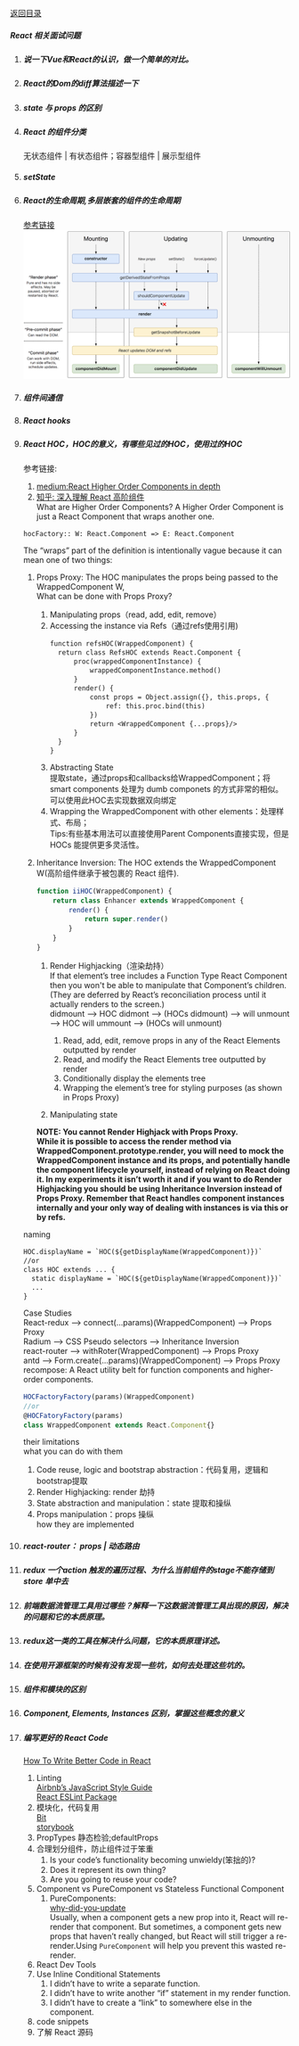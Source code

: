 [返回目录](../README.md)
##### React 相关面试问题

1. ##### 说一下Vue和React的认识，做一个简单的对比。

1. ##### React的Dom的diff算法描述一下

1. ##### state 与 props 的区别

1. ##### React 的组件分类
    无状态组件 | 有状态组件；容器型组件 | 展示型组件
1. ##### setState

1. ##### React的生命周期,多层嵌套的组件的生命周期
    [参考链接](http://projects.wojtekmaj.pl/react-lifecycle-methods-diagram/)<br/>
    ![](./assets/react_lifecycle.png)

1. ##### 组件间通信<br/>

1. ##### React hooks<br/>

1. ##### React HOC，HOC的意义，有哪些见过的HOC，使用过的HOC<br/>
    参考链接:<br/>
    1. [medium:React Higher Order Components in depth](https://medium.com/@franleplant/react-higher-order-components-in-depth-cf9032ee6c3e)<br/>
    1. [知乎: 深入理解 React 高阶组件](https://zhuanlan.zhihu.com/p/24776678)<br/>
    What are Higher Order Components? A Higher Order Component is just a React Component that wraps another one.<br/>
    ```
    hocFactory:: W: React.Component => E: React.Component
    ```
    The “wraps” part of the definition is intentionally vague because it can mean one of two things:<br/>
    1.  Props Proxy: The HOC manipulates the props being passed to the WrappedComponent W,<br/>
    What can be done with Props Proxy?<br/>
        1.  Manipulating props（read, add, edit, remove）<br/>
        1.  Accessing the instance via Refs（通过refs使用引用)<br/>
            ```
            function refsHOC(WrappedComponent) {
              return class RefsHOC extends React.Component {
                  proc(wrappedComponentInstance) {
                      wrappedComponentInstance.method()
                  }
                  render() {
                      const props = Object.assign({}, this.props, {
                          ref: this.proc.bind(this)
                      })
                      return <WrappedComponent {...props}/>
                  }
              }
            }
            ```
        1.  Abstracting State<br/>
            提取state，通过props和callbacks给WrappedComponent；将 smart components 处理为 dumb componets 的方式非常的相似。<br/>
            可以使用此HOC去实现数据双向绑定<br/>
        1.  Wrapping the WrappedComponent with other elements：处理样式、布局；<br/>
            Tips:有些基本用法可以直接使用Parent Components直接实现，但是HOCs 能提供更多灵活性。

    1.  Inheritance Inversion: The HOC extends the WrappedComponent W(高阶组件继承于被包裹的 React 组件).
        ```javascript
        function iiHOC(WrappedComponent) {
            return class Enhancer extends WrappedComponent {
                render() {
                    return super.render()
                }
            }
        }
        ```

        1.  Render Highjacking（渲染劫持）<br/>
        If that element’s tree includes a Function Type React Component then you won't be able to manipulate that Component’s children. (They are deferred by React’s reconciliation process until it actually renders to the screen.)<br/>
            didmount --> HOC didmont --> (HOCs didmount) --> will unmount --> HOC will ummount --> (HOCs will unmount)<br/>

            1.  Read, add, edit, remove props in any of the React Elements outputted by render<br/>
            1.  Read, and modify the React Elements tree outputted by render<br/>
            1.  Conditionally display the elements tree<br/>
            1.  Wrapping the element’s tree for styling purposes (as shown in Props Proxy)<br/>
        1.  Manipulating state<br/>

        **NOTE: You cannot Render Highjack with Props Proxy.**<br/>
        **While it is possible to access the render method via WrappedComponent.prototype.render, you will need to mock the WrappedComponent instance and its props, and potentially handle the component lifecycle yourself, instead of relying on React doing it. In my experiments it isn’t worth it and if you want to do Render Highjacking you should be using Inheritance Inversion instead of Props Proxy. Remember that React handles component instances internally and your only way of dealing with instances is via this or by refs.**<br/>

    naming
    ```
    HOC.displayName = `HOC(${getDisplayName(WrappedComponent)})`
    //or
    class HOC extends ... {
      static displayName = `HOC(${getDisplayName(WrappedComponent)})`
      ...
    }
    ```
	Case Studies<br/>
	React-redux --> connect(...params)(WrappedComponent) --> Props Proxy<br/>
	Radium --> CSS Pseudo selectors --> Inheritance Inversion<br/>
	react-router --> withRoter(WrappedComponent) --> Props Proxy<br/>
	antd --> Form.create(...params)(WrappedComponent)  --> Props Proxy<br/>
	recompose: A React utility belt for function components and higher-order components.<br/>
	```javascript
    HOCFactoryFactory(params)(WrappedComponent)
    //or
    @HOCFatoryFactory(params)
    class WrappedComponent extends React.Component{}
	```
    their limitations<br/>
    what you can do with them<br/>
    1.  Code reuse, logic and bootstrap abstraction：代码复用，逻辑和bootstrap提取<br/>
    1.  Render Highjacking: render 劫持<br/>
    1.  State abstraction and manipulation：state 提取和操纵<br/>
    1.  Props manipulation：props 操纵<br/>
    how they are implemented<br/>
1. ##### react-router： props | 动态路由

1. ##### redux 一个action 触发的遍历过程、为什么当前组件的stage不能存储到store 单中去

1. ##### 前端数据流管理工具用过哪些？解释一下这数据流管理工具出现的原因，解决的问题和它的本质原理。

1. ##### redux这一类的工具在解决什么问题，它的本质原理详述。

1. ##### 在使用开源框架的时候有没有发现一些坑，如何去处理这些坑的。

1. ##### 组件和模块的区别

1. ##### Component, Elements, Instances 区别，掌握这些概念的意义

1. ##### 编写更好的 React Code
    [How To Write Better Code in React](https://blog.bitsrc.io/how-to-write-better-code-in-react-best-practices-b8ca87d462b0)
    1.  Linting<br/>
        [Airbnb’s JavaScript Style Guide](https://github.com/airbnb/javascript)<br/>
        [React ESLint Package](https://github.com/yannickcr/eslint-plugin-react)
    1.  模块化，代码复用<br/>
        [Bit](https://bit.dev/)<br/>
        [storybook](https://github.com/storybookjs/storybook)
    1.  PropTypes 静态检验;defaultProps
    1.  合理划分组件，防止组件过于笨重
        1.  Is your code’s functionality becoming unwieldy(笨拙的)?
        1.  Does it represent its own thing?
        1.  Are you going to reuse your code?
    1.  Component vs PureComponent vs Stateless Functional Component
        1.  PureComponents:<br/>
        [why-did-you-update](https://github.com/maicki/why-did-you-update)<br/>
        Usually, when a component gets a new prop into it, React will re-render that component. But sometimes, a component gets new props that haven’t really changed, but React will still trigger a re-render.Using <code>PureComponent</code> will help you prevent this wasted re-render.
    1.  React Dev Tools
    1.  Use Inline Conditional Statements
        1.  I didn’t have to write a separate function.
        1.  I didn’t have to write another “if” statement in my render function.
        1.  I didn’t have to create a “link” to somewhere else in the component.
    1.  code snippets
    1.  了解 React 源码
